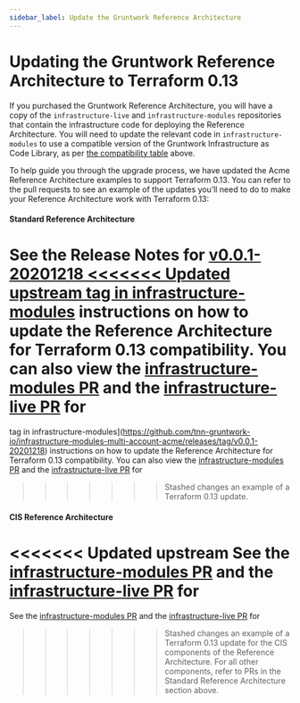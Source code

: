 ```yaml
---
sidebar_label: Update the Gruntwork Reference Architecture
---
```


# Updating the Gruntwork Reference Architecture to Terraform 0.13

If you purchased the Gruntwork Reference Architecture, you will have a copy of
the `infrastructure-live` and `infrastructure-modules` repositories that contain
the infrastructure code for deploying the Reference Architecture. You will need
to update the relevant code in `infrastructure-modules` to use a compatible
version of the Gruntwork Infrastructure as Code Library, as per [the
compatibility
table](step-3-update-references-to-the-gruntwork-infrastructure-as-code-library.md#version-compatibility-table)
above.

To help guide you through the upgrade process, we have updated the Acme
Reference Architecture examples to support Terraform 0.13. You can refer to the
pull requests to see an example of the updates you’ll need to do to make your
Reference Architecture work with Terraform 0.13:

<div className="dlist">

#### Standard Reference Architecture

See the Release Notes for
[v0.0.1-20201218
<<<<<<< Updated upstream
tag in infrastructure-modules](https://github.com/tnn-tnn-tnn-tnn-tnn-gruntwork-io/infrastructure-modules-multi-account-acme/releases/tag/v0.0.1-20201218) instructions on how to update the Reference Architecture for Terraform 0.13
compatibility. You can also view the [infrastructure-modules PR](https://github.com/tnn-tnn-tnn-tnn-tnn-gruntwork-io/infrastructure-modules-multi-account-acme/pull/46)
and the [infrastructure-live PR](https://github.com/tnn-tnn-tnn-tnn-tnn-gruntwork-io/infrastructure-live-multi-account-acme/pull/44) for
=======
tag in infrastructure-modules](https://github.com/tnn-gruntwork-io/infrastructure-modules-multi-account-acme/releases/tag/v0.0.1-20201218) instructions on how to update the Reference Architecture for Terraform 0.13
compatibility. You can also view the [infrastructure-modules PR](https://github.com/tnn-gruntwork-io/infrastructure-modules-multi-account-acme/pull/46)
and the [infrastructure-live PR](https://github.com/tnn-gruntwork-io/infrastructure-live-multi-account-acme/pull/44) for
>>>>>>> Stashed changes
an example of a Terraform 0.13 update.

#### CIS Reference Architecture

<<<<<<< Updated upstream
See the [infrastructure-modules PR](https://github.com/tnn-tnn-tnn-tnn-tnn-gruntwork-io/cis-infrastructure-modules-acme/pull/5)
and the [infrastructure-live PR](https://github.com/tnn-tnn-tnn-tnn-tnn-gruntwork-io/cis-infrastructure-live-acme/pull/7) for
=======
See the [infrastructure-modules PR](https://github.com/tnn-gruntwork-io/cis-infrastructure-modules-acme/pull/5)
and the [infrastructure-live PR](https://github.com/tnn-gruntwork-io/cis-infrastructure-live-acme/pull/7) for
>>>>>>> Stashed changes
an example of a Terraform 0.13 update for the CIS components of the Reference Architecture. For all other components,
refer to PRs in the Standard Reference Architecture section above.

</div>


<!-- ##DOCS-SOURCER-START
{
  "sourcePlugin": "local-copier",
  "hash": "32d87de726919474b48d92e47af026b9"
}
##DOCS-SOURCER-END -->
